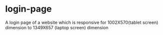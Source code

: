 # login-page
A login page of a website  which is responsive for 1002X570(tablet screen) dimension to 1349X657 (laptop screen) dimension
